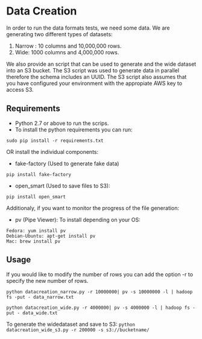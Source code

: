 # Data Creation	

In order to run the data formats tests, we need some data.
We are generating two different types of datasets:

1. Narrow : 10 columns and 10,000,000 rows.
2. Wide: 1000 columns and 4,000,000 rows.

We also provide an script that can be used to generate and the wide dataset into an S3 bucket. The S3 script was used to generate data in parallel therefore the schema includes an UUID.
The S3 script also assumes that you have configured your environment with the appropiate AWS key to access S3.

## Requirements

- Python 2.7 or above to run the scrips.
- To install the python requirements you can run:
```
sudo pip install -r requirements.txt
```

OR install the individual components:

- fake-factory (Used to generate fake data) 
```
pip install fake-factory
```
- open_smart (Used to save files to S3):
```
pip install open_smart
```

Additionaly, if you want to monitor the progress of the file generation:
- pv (Pipe Viewer): To install depending on your OS:
```
Fedora: yum install pv
Debian-Ubuntu: apt-get install pv
Mac: brew install pv
```

## Usage

If you would like to modify the number of rows you can add the option -r to specify the new number of rows.

`python datacreation_narrow.py -r 10000000| pv -s 10000000 -l | hadoop fs -put - data_narrow.txt`

`python datacreation_wide.py -r 4000000| pv -s 4000000 -l | hadoop fs -put - data_wide.txt`


To generate the widedataset and save to S3:
`python datacreation_wide_s3.py -r 200000 -s s3://bucketname/`